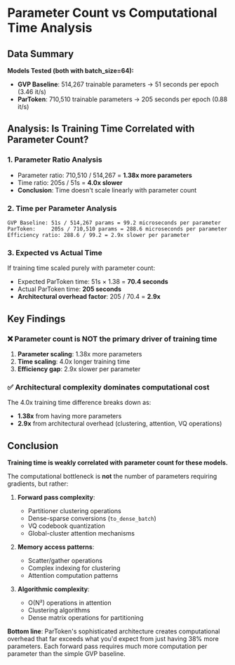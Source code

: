 # Parameter Count vs Computational Time Analysis

## Data Summary

**Models Tested (both with batch_size=64):**
- **GVP Baseline**: 514,267 trainable parameters → 51 seconds per epoch (3.46 it/s)
- **ParToken**: 710,510 trainable parameters → 205 seconds per epoch (0.88 it/s)

## Analysis: Is Training Time Correlated with Parameter Count?

### 1. **Parameter Ratio Analysis**
- Parameter ratio: 710,510 / 514,267 = **1.38x more parameters**
- Time ratio: 205s / 51s = **4.0x slower**
- **Conclusion**: Time doesn't scale linearly with parameter count

### 2. **Time per Parameter Analysis**
```
GVP Baseline: 51s / 514,267 params = 99.2 microseconds per parameter
ParToken:     205s / 710,510 params = 288.6 microseconds per parameter
Efficiency ratio: 288.6 / 99.2 = 2.9x slower per parameter
```

### 3. **Expected vs Actual Time**
If training time scaled purely with parameter count:
- Expected ParToken time: 51s × 1.38 = **70.4 seconds**
- Actual ParToken time: **205 seconds**
- **Architectural overhead factor**: 205 / 70.4 = **2.9x**

## Key Findings

### ❌ **Parameter count is NOT the primary driver of training time**
1. **Parameter scaling**: 1.38x more parameters
2. **Time scaling**: 4.0x longer training time
3. **Efficiency gap**: 2.9x slower per parameter

### ✅ **Architectural complexity dominates computational cost**
The 4.0x training time difference breaks down as:
- **1.38x** from having more parameters
- **2.9x** from architectural overhead (clustering, attention, VQ operations)

## Conclusion

**Training time is weakly correlated with parameter count for these models.** 

The computational bottleneck is **not** the number of parameters requiring gradients, but rather:

1. **Forward pass complexity**: 
   - Partitioner clustering operations
   - Dense-sparse conversions (`to_dense_batch`)
   - VQ codebook quantization
   - Global-cluster attention mechanisms

2. **Memory access patterns**:
   - Scatter/gather operations
   - Complex indexing for clustering
   - Attention computation patterns

3. **Algorithmic complexity**:
   - O(N²) operations in attention
   - Clustering algorithms
   - Dense matrix operations for partitioning

**Bottom line**: ParToken's sophisticated architecture creates computational overhead that far exceeds what you'd expect from just having 38% more parameters. Each forward pass requires much more computation per parameter than the simple GVP baseline.
